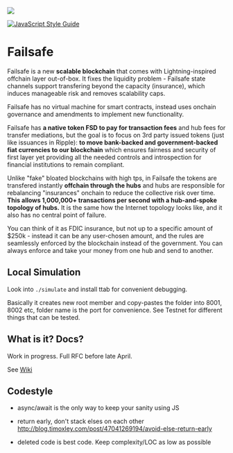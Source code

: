 <img src='https://imgur.com/VksHmn2.jpg' />

[![JavaScript Style Guide](https://cdn.rawgit.com/standard/standard/master/badge.svg)](https://github.com/standard/standard)


# Failsafe

Failsafe is a new **scalable blockchain** that comes with Lightning-inspired offchain layer out-of-box. It fixes the liquidity problem - Failsafe state channels support transfering beyond the capacity (insurance), which induces manageable risk and removes scalability caps.

Failsafe has no virtual machine for smart contracts, instead uses onchain governance and  amendments to implement new functionality.

Failsafe has **a native token FSD to pay for transaction fees** and hub fees for transfer mediations, but the goal is to focus on 3rd party issued tokens (just like issuances in Ripple): **to move bank-backed and government-backed fiat currencies to our blockchain** which ensures fairness and security of first layer yet providing all the needed controls and introspection for financial institutions to remain compliant.

Unlike "fake" bloated blockchains with high tps, in Failsafe the tokens are transfered instantly **offchain through the hubs** and hubs are responsible for rebalancing "insurances" onchain to reduce the collective risk over time. **This allows 1,000,000+ transactions per second with a hub-and-spoke topology of hubs.** It is the same how the Internet topology looks like, and it also has no central point of failure.

You can think of it as FDIC insurance, but not up to a specific amount of $250k - instead it can be any user-chosen amount, and the rules are seamlessly enforced by the blockchain instead of the government. You can always enforce and take your money from one hub and send to another.

## Local Simulation

Look into `./simulate` and install ttab for convenient debugging. 

Basically it creates new root member and copy-pastes the folder into 8001, 8002 etc, folder name is the port for convenience. See Testnet for different things that can be tested.

## What is it? Docs?

Work in progress. Full RFC before late April.

See <a href="https://github.com/failsafenetwork/failsafe/wiki">Wiki</a>

## Codestyle

* async/await is the only way to keep your sanity using JS

* return early, don't stack elses on each other http://blog.timoxley.com/post/47041269194/avoid-else-return-early

* deleted code is best code. Keep complexity/LOC as low as possible





